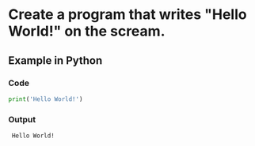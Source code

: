 # Create a program that writes "Hello World!" on the scream.

## Example in Python

### Code

``` python
print('Hello World!')
```
### Output

```
 Hello World!
```
